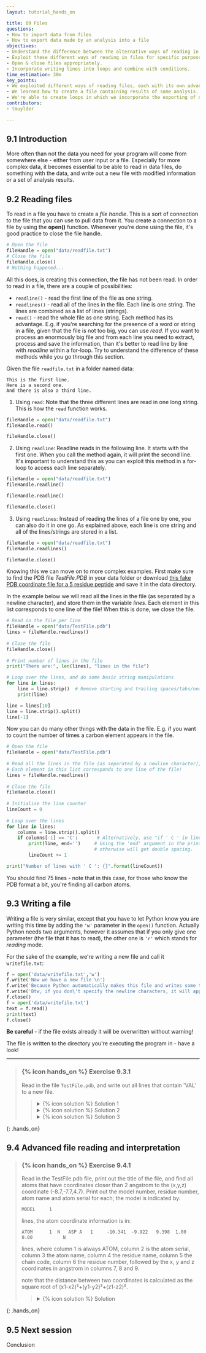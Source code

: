 ```yaml
---
layout: tutorial_hands_on

title: 09 Files
questions:
- How to import data from files 
- How to export data made by an analysis into a file
objectives:
- Understand the difference between the alternative ways of reading in files.
- Exploit these different ways of reading in files for specific purposes.
- Open & close files appropriately.
- Incorporate writing lines into loops and combine with conditions. 
time_estimation: 30m
key_points:
- We exploited different ways of reading files, each with its own advantage. 
- We learned how to create a file containing results of some analysis.
- We're able to create loops in which we incorporate the exporting of data to a file that we're writing. 
contributors:
- tmuylder

---
```



## 9.1 Introduction

More often than not the data you need for your program will come from somewhere else - either from user input or a file. Especially for more complex data, it becomes essential to be able to read in data files, do something with the data, and write out a new file with modified information or a set of analysis results.

## 9.2 Reading files
 
To read in a file you have to create a *file handle*. This is a sort of connection to the file that you can use to pull data from it. You create a connection to a file by using the **open()** function. Whenever you're done using the file, it's good practice to close the file handle. 


```python
# Open the file
fileHandle = open("data/readfile.txt")  
# Close the file
fileHandle.close()
# Nothing happened...
```

All this does, is creating this connection, the file has not been read. In order to read in a file, there are a couple of possibilities:
- `readline()` - read the first line of the file as one string. 
- `readlines()` - read all of the lines in the file. Each line is one string. The lines are combined as a list of lines (strings). 
- `read()` - read the whole file as one string. 
Each method has its advantage. E.g. if you're searching for the presence of a word or string in a file, given that the file is not too big, you can use *read*. If you want to process an enormously big file and from each line you need to extract, process and save the information, than it's better to read line by line with *readline* within a for-loop. Try to understand the difference of these methods while you go through this section. 

Given the file `readfile.txt` in a folder named data:

``` 
This is the first line.
Here is a second one. 
And there is also a third line. 
```

1. Using `read`:
Note that the three different lines are read in one long string. This is how the `read` function works. 

```python
fileHandle = open("data/readfile.txt")  
fileHandle.read()
```


```python
fileHandle.close()
```


2. Using `readline`:
Readline reads in the following line. It starts with the first one. When you call the method again, it will print the second line. It's important to understand this as you can exploit this method in a for-loop to access each line separately.

```python
fileHandle = open("data/readfile.txt")   
fileHandle.readline()
```

```python
fileHandle.readline()
```

```python
fileHandle.close()
```


3. Using `readlines`:
Instead of reading the lines of a file one by one, you can also do it in one go. As explained above, each line is one string and all of the lines/strings are stored in a list. 
```python
fileHandle = open("data/readfile.txt")   
fileHandle.readlines()
```


```python
fileHandle.close()
```

Knowing this we can move on to more complex examples. First make sure to find the PDB file *TestFile.PDB* in your data folder or download [this fake PDB coordinate file for a 5 residue peptide](http://wiki.bits.vib.be/images/3/3a/TestFile.pdb) and save it in the data directory. 

In the example below we will read all the lines in the file (as separated by a newline character), and store them in the variable *lines*. Each element in this list corresponds to one line of the file! When this is done, we close the file. 


```python
# Read in the file per line
fileHandle = open("data/TestFile.pdb")
lines = fileHandle.readlines()
 
# Close the file
fileHandle.close()
 
# Print number of lines in the file
print("There are:", len(lines), "lines in the file")

# Loop over the lines, and do some basic string manipulations
for line in lines:
    line = line.strip()  # Remove starting and trailing spaces/tabs/newlines
    print(line)
```


```python
line = lines[10]
line = line.strip().split()
line[-1]
```

Now you can do many other things with the data in the file. E.g. if you want to count the number of times a carbon element appears in the file. 


```python
# Open the file
fileHandle = open("data/TestFile.pdb")
 
# Read all the lines in the file (as separated by a newline character), and store them in the lines list
# Each element in this list corresponds to one line of the file!
lines = fileHandle.readlines()
 
# Close the file
fileHandle.close()
 
# Initialise the line counter
lineCount = 0
 
# Loop over the lines
for line in lines:
    columns = line.strip().split()
    if columns[-1] == 'C':       # Alternatively, use "if ' C ' in line:"
        print(line, end='')     # Using the 'end' argument in the print because the line already contains a newline at the end
                                # otherwise will get double spacing.
        lineCount += 1

print("Number of lines with ' C ': {}".format(lineCount))
```

You should find 75 lines - note that in this case, for those who know the PDB format a bit, you're finding all carbon atoms.

## 9.3 Writing a file
Writing a file is very similar, except that you have to let Python know you are writing this time by adding the `'w'` parameter in the `open()` function. Actually Python needs two arguments, however it assumes that if you only give one parameter (the file that it has to read), the other one is `'r'` which stands for *reading* mode. 

For the sake of the example, we're writing a new file and call it `writefile.txt`:

```python
f = open('data/writefile.txt','w')
f.write('Now we have a new file \n')
f.write('Because Python automatically makes this file and writes some text to it.')
f.write('Btw, if you don\'t specify the newline characters, it will append the string at the end of the last line')
f.close()
f = open('data/writefile.txt')
text = f.read()
print(text)
f.close()
```

**Be careful** - if the file exists already it will be overwritten without warning!

The file is written to the directory you're executing the program in - have a look!


----

> ### {% icon hands_on %} Exercise 9.3.1
>
> Read in the file `TestFile.pdb`, and write out all lines that contain 'VAL' to a new file.
> 
>    > <details markdown="1">
>    > <summary>{% icon solution %} Solution 1
>    > </summary>
>    >
>    >  ```python
>    > # Read the file
>    > f = open("data/TestFile.pdb","r")
>    > g = open('data/withval.pdb','w')
>    > 
>    > # Loop over the lines
>    > for line in f:
>    >     if 'VAL' in line:      # Alternatively, use "if ' C ' in line:"
>    >         if 'ATOM' in line:
>    >             g.write(line)
>    > f.close()
>    > g.close()
>    >  ```
>    > </details>
>    > <details markdown="1">
>    > <summary>{% icon solution %} Solution 2
>    > </summary>
>    >
>    >  ```python
>    > # Open the file
>    > fileHandle = open("data/TestFile.pdb")
>    > 
>    > # Read all the lines in the file (as separated by a newline character), and store them in the lines list
>    > # Each element in this list corresponds to one line of the file!
>    > lines = fileHandle.readlines()
>    >  
>    > # Close the file
>    > fileHandle.close()
>    >  
>    > # Track the lines with VAL
>    > linesToWrite = []
>    >  
>    > # Loop over the lines
>    > for line in lines:
>    >     if line.count("VAL"):      # Alternatively, use "if ' C ' in line:"
>    >         linesToWrite.append(line)
>    > 
>    > # Write out the lines
>    > fileHandle = open("data/fileWithVAL.pdb",'w')
>    > for line in linesToWrite:
>    >     fileHandle.write(line)
>    > 
>    > # Close the file
>    > fileHandle.close()
>    >  ```
>    > </details>
>    > <details markdown="1">
>    > <summary>{% icon solution %} Solution 3
>    > </summary>
>    >
>    >  ```python
>    > # Read the file
>    > f = open("data/TestFile.pdb","r")
>    > 
>    > # Track the lines with VAL
>    > linesToWrite = []
>    > 
>    > # Loop over the lines
>    > for line in f.readlines():
>    >     if line.count("VAL"):      # Alternatively, use "if ' C ' in line:"
>    >         linesToWrite.append(line)
>    > 
>    > # Write out the lines
>    > fileHandle = open("data/fileWithVAL.pdb",'w')
>    > for line in linesToWrite:
>    >     fileHandle.write(line)
>    > 
>    > # Close the file
>    > fileHandle.close()
>    >  ```
>    > </details>
>
{: .hands_on}



## 9.4 Advanced file reading and interpretation 

> ### {% icon hands_on %} Exercise 9.4.1
>
> Read in the TestFile.pdb file, print out the title of the file, and find all atoms that have coordinates closer than 2 angstrom to the (x,y,z) coordinate (-8.7,-7.7,4.7). Print out the model number, residue number, atom name and atom serial for each; the model is indicated by:
> ```
> MODEL     1
> ```
> lines, the atom coordinate information is in:
> ```
> ATOM      1  N   ASP A   1     -10.341  -9.922   9.398  1.00  0.00           N
> ```
> lines, where column 1 is always ATOM, column 2 is the atom serial,  column 3 the atom name, column 4 the residue name, column 5 the chain code, column 6 the residue number, followed by the x, y and z coordinates in angstrom in columns 7, 8 and 9.
> 
> note that the distance between two coordinates is calculated as the square root of (x1-x2)²+(y1-y2)²+(z1-z2)².
> 
>    > <details markdown="1">
>    > <summary>{% icon solution %} Solution 
>    > </summary>
>    >
>    >  ```python
>    > # Open the file
>    > fileHandle = open("data/TestFile.pdb")
>    >  
>    > # Read all the lines in the file (as separated by a newline character), and store them in the lines list
>    > # Each element in this list corresponds to one line of the file!
>    > lines = fileHandle.readlines()
>    >  
>    > # Close the file
>    > fileHandle.close()
>    >  
>    > # Initialise some information
>    > searchCoordinate = (-8.7,-7.7,4.7)
>    > modelNumber = None
>    >  
>    > # Loop over the lines, and do some basic string manipulations
>    > for line in lines:
>    >     line = line.strip()  # Remove starting and trailing spaces/tabs/newlines
>    >     
>    >     # Only do something if it's not an empty line
>    >     if line:
>    >         cols = line.split()   # Split the line by white spaces; depending on the format this could be commas, ...
>    >  
>    >     # Print the title
>    >     if cols[0] == 'TITLE':
>    >         title = line.replace(cols[0],'')
>    >         title = title.strip()
>    >         print("The title is '{}'".format(title))
>    >  
>    >     # Track the model number
>    >     elif cols[0] == 'MODEL':
>    >         modelNumber = int(cols[1])
>    >  
>    >     # For atom lines, calculate the distance
>    >     elif cols[0] == 'ATOM':
>    >  
>    >         # Set some clear variable names and convert to the right type
>    >         atomSerial = int(cols[1])
>    >         atomName = cols[2]
>    >         residueNumber = int(cols[5])
>    >         x = float(cols[6])
>    >         y = float(cols[7])
>    >         z = float(cols[8])
>    >  
>    >         # Calculate the distance
>    >         distance = ((x - searchCoordinate[0]) ** 2 + (y - searchCoordinate[1]) ** 2 + (z - searchCoordinate[2]) ** 2 ) ** 0.5
>    >         if distance < 2.0:
>    >             print("Model {}, residue {}, atom {} (serial {}) is {:.2f} away from reference.".format(modelNumber,residueNumber,atomName,atomSerial,distance))
>    > 
>    >  ```
>    > </details>
>
{: .hands_on} 



## 9.5 Next session
Conclusion